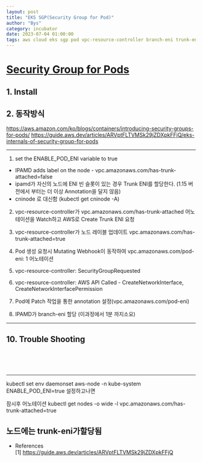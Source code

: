 ```yaml
---
layout: post
title: "EKS SGP(Security Group for Pod)"
author: "Bys"
category: incubator
date: 2023-07-04 01:00:00
tags: aws cloud eks sgp pod vpc-resource-controller branch-eni trunk-eni
---
```


# [Security Group for Pods](https://docs.aws.amazon.com/eks/latest/userguide/security-groups-for-pods.html)  

## 1. Install  

## 2. 동작방식  
https://aws.amazon.com/ko/blogs/containers/introducing-security-groups-for-pods/
https://guide.aws.dev/articles/ARVptFLTVMSk29jZDXpkFFjQ/eks-internals-of-security-group-for-pods

-----------------
1. set the ENABLE_POD_ENI variable to true 
  - IPAMD adds label on the node - vpc.amazonaws.com/has-trunk-attached=false
  - ipamd가 자신의 노드에 ENI 빈 슬롯이 있는 경우 Trunk ENI를 할당한다. (1.15 버전에서 부터는 더 이상 Annotation을 달지 않음)
  - cninode 로 대신함 (kubectl get cninode -A)

2. vpc-resource-controller가 vpc.amazonaws.com/has-trunk-attached 어노테이션을 Watch하고 AWS로 Create Trunk ENI 요청
3. vpc-resource-controller가 노드 레이블 업데이트 vpc.amazonaws.com/has-trunk-attached=true

4. Pod 생성 요청시 Mutating Webhook이 동작하여 vpc.amazonaws.com/pod-eni: 1 어노테이션 

5. vpc-resource-controller: SecurityGroupRequested
6. vpc-resource-controller: AWS API Called - CreateNetworkInterface, CreateNetworkInterfacePermission
7. Pod에 Patch 작업을 통한 annotation 설정(vpc.amazonaws.com/pod-eni)
8.  IPAMD가 branch-eni 할당 (이과정에서 1분 까지소요)
-----------------



## 10. Trouble Shooting

<br><br><br>



-----------------
kubectl set env daemonset aws-node -n kube-system ENABLE_POD_ENI=true
설정하고나면

잠시후 어노테이션
kubectl get nodes -o wide -l vpc.amazonaws.com/has-trunk-attached=true

노드에는 trunk-eni가할당됨
-----------------




- References  
[1] https://guide.aws.dev/articles/ARVptFLTVMSk29jZDXpkFFjQ